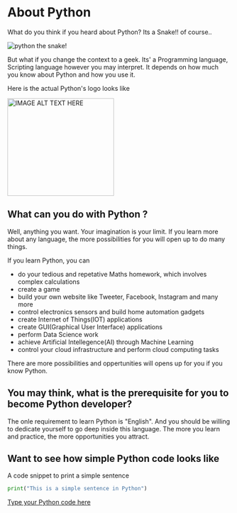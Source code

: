 # About Python

What do you think if you heard about Python?
Its a Snake!! of course..

![python the snake!](https://encrypted-tbn0.gstatic.com/images?q=tbn%3AANd9GcQawOpWPpTBZcJp2ST4Aem9ogSdlPlEgI9Awg&usqp=CAU "Python the Snake!")

But what if you change the context to a geek.
Its' a Programming language, Scripting language however you may interpret. It depends on how much you know about Python and how you use it.

Here is the actual Python's logo looks like

<a href="https://live.staticflickr.com/3763/13541540425_63372041e1_z.jpg 
" target="_blank"><img src="https://live.staticflickr.com/3763/13541540425_63372041e1_z.jpg" 
alt="IMAGE ALT TEXT HERE" width="240" height="220" /></a>


## What can you do with Python ?
Well, anything you want. Your imagination is your limit.
If you learn more about any language, the more possibilities for you will open up to do many things.

If you learn Python, you can
* do your tedious and repetative Maths homework, which involves
  complex calculations
* create a game
* build your own website like Tweeter, Facebook, Instagram and many more
* control electronics sensors and build home automation gadgets 
* create Internet of Things(IOT) applications
* create GUI(Graphical User Interface) applications
* perform Data Science work
* achieve Artificial Intellegence(AI) through Machine Learning 
* control your cloud infrastructure and perform cloud computing tasks
  
There are more possibilities and oppertunities will opens up for you if you know Python.


## You may think, what is the prerequisite for you to become Python developer?
The onle requirement to learn Python is "English".
And you should be willing to dedicate yourself to go deep inside this language.
The more you learn and practice, the more opportunities you attract.


## Want to see how simple Python code looks like
A code snippet to print a simple sentence 
```python
print("This is a simple sentence in Python")
```

[Type your Python code here ](https://repl.it/languages/python3)